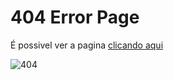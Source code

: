 # 404 Error Page

É possivel ver a pagina [clicando aqui](https://ecthorsilva.github.io/404-error/)

![404](https://user-images.githubusercontent.com/13456785/121994539-def1eb80-cd7b-11eb-8331-9177650471e7.png)
